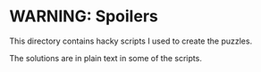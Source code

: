 # WARNING: Spoilers

This directory contains hacky scripts I used to create the puzzles.

The solutions are in plain text in some of the scripts.